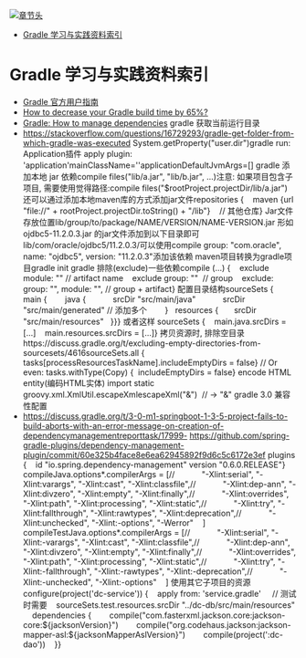 [![章节头](https://parg.co/UGo)](https://parg.co/b4z) 
 - [Gradle 学习与实践资料索引](#gradle-%E5%AD%A6%E4%B9%A0%E4%B8%8E%E5%AE%9E%E8%B7%B5%E8%B5%84%E6%96%99%E7%B4%A2%E5%BC%95) 

# Gradle 学习与实践资料索引

- [Gradle 官方用户指南](https://docs.gradle.org/current/userguide/userguide.html)
- [How to decrease your Gradle build time by 65%?](http://6me.us/QpxUcN) 
- [Gradle: How to manage dependencies](http://6me.us/RGl3) 
gradle 获取当前运行目录
- https://stackoverflow.com/questions/16729293/gradle-get-folder-from-which-gradle-was-executed
System.getProperty("user.dir")gradle run: Application插件
apply plugin: 'application'mainClassName=''applicationDefaultJvmArgs=[]
gradle 添加本地 jar 依赖compile files("lib/a.jar", "lib/b.jar", ...)注意: 如果项目包含子项目, 需要使用觉得路径:compile files("$rootProject.projectDir/lib/a.jar")
还可以通过添加本地maven库的方式添加jar文件repositories {    maven {url "file://" + rootProject.projectDir.toString() + "/lib"}    // 其他仓库}
Jar文件存放位置lib/group/to/package/NAME/VERSION/NAME-VERSION.jar
形如 ojdbc5-11.2.0.3.jar 的jar文件添加到以下目录即可lib/com/oracle/ojdbc5/11.2.0.3/可以使用compile group: "com.oracle", name: "ojdbc5", version: "11.2.0.3"添加该依赖
maven项目转换为gradle项目gradle init
gradle 排除(exclude)一些依赖compile (...) {    exclude module: "" // artifact name    exclude group: ""  // group    exclude: group: "", module: "", // group + artifact}
配置目录结构sourceSets {    main {        java {            srcDir "src/main/java"            srcDir "src/main/generated" // 添加多个        }   resources {       srcDir "src/main/resources"   }}}
或者这样
sourceSets {    main.java.srcDirs = [...]    main.resources.srcDirs = [...]}
拷贝资源时, 排除空目录https://discuss.gradle.org/t/excluding-empty-directories-from-sourcesets/4616sourceSets.all {  tasks[processResourcesTaskName].includeEmptyDirs = false}
// Or even:
tasks.withType(Copy) {  includeEmptyDirs = false}
encode HTML entity(编码HTML实体)
import static groovy.xml.XmlUtil.escapeXmlescapeXml("&")  // -> "&amp;"
gradle 3.0 兼容性配置
- https://discuss.gradle.org/t/3-0-m1-springboot-1-3-5-project-fails-to-build-aborts-with-an-error-message-on-creation-of-dependencymanagementreporttask/17999- https://github.com/spring-gradle-plugins/dependency-management-plugin/commit/60e325b4face8e6ea62945892f9d6c5c6172e3ef
plugins {    id "io.spring.dependency-management" version "0.6.0.RELEASE"}
    compileJava.options*.compilerArgs = [//            "-Xlint:serial", "-Xlint:varargs", "-Xlint:cast", "-Xlint:classfile",//            "-Xlint:dep-ann", "-Xlint:divzero", "-Xlint:empty", "-Xlint:finally",//            "-Xlint:overrides", "-Xlint:path", "-Xlint:processing", "-Xlint:static",//            "-Xlint:try", "-Xlint:fallthrough", "-Xlint:rawtypes", "-Xlint:deprecation",//            "-Xlint:unchecked", "-Xlint:-options", "-Werror"    ]    compileTestJava.options*.compilerArgs = [//            "-Xlint:serial", "-Xlint:-varargs", "-Xlint:cast", "-Xlint:classfile",//            "-Xlint:dep-ann", "-Xlint:divzero", "-Xlint:empty", "-Xlint:finally",//            "-Xlint:overrides", "-Xlint:path", "-Xlint:processing", "-Xlint:static",//            "-Xlint:try", "-Xlint:-fallthrough", "-Xlint:-rawtypes", "-Xlint:-deprecation",//            "-Xlint:-unchecked", "-Xlint:-options"    ]
使用其它子项目的资源configure(project('dc-service')) {    apply from: 'service.gradle'
    // 测试时需要    sourceSets.test.resources.srcDir "../dc-db/src/main/resources"
    dependencies {        compile("com.fasterxml.jackson.core:jackson-core:${jacksonVersion}")        compile("org.codehaus.jackson:jackson-mapper-asl:${jacksonMapperAslVersion}")        compile(project(':dc-dao'))    }}